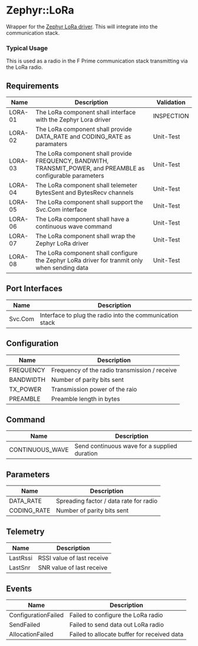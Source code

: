 # Zephyr::LoRa

Wrapper for the [Zephyr LoRa driver](https://docs.zephyrproject.org/latest/connectivity/lora_lorawan/index.html). This will integrate into the communication stack.

### Typical Usage

This is used as a radio in the F Prime communication stack transmitting via the LoRa radio.

## Requirements

| Name | Description | Validation |
|---------|---|---|
| LORA-01 | The LoRa component shall interface with the Zephyr Lora driver | INSPECTION |
| LORA-02 | The LoRa component shall provide DATA_RATE and CODING_RATE as paramaters | Unit-Test |
| LORA-03 | The LoRa component shall provide FREQUENCY, BANDWITH, TRANSMIT_POWER, and PREAMBLE as configurable parameters | Unit-Test |
| LORA-04 | The LoRa component shall telemeter BytesSent and BytesRecv channels | Unit-Test |
| LORA-05 | The LoRa component shall support the Svc.Com interface | Unit-Test |
| LORA-06 | The LoRa component shall have a continuous wave command | Unit-Test |
| LORA-07 | The LoRa component shall wrap the Zephyr LoRa driver | Unit-Test |
| LORA-08 | The LoRa component shall configure the Zephyr LoRa driver for tranmit only when sending data | Unit-Test |


## Port Interfaces

| Name | Description |
|---|---|
| Svc.Com | Interface to plug the radio into the communication stack |


## Configuration

| Name | Description |
|------|---|
| FREQUENCY   | Frequency of the radio transmission / receive |
| BANDWIDTH   | Number of parity bits sent             |
| TX_POWER    | Transmission power of the raio |
| PREAMBLE    | Preamble length in bytes |

## Command

| Name | Description |
|------|---|
| CONTINUOUS_WAVE | Send continuous wave for a supplied duration |

## Parameters

| Name | Description |
|------|---|
| DATA_RATE   | Spreading factor / data rate for radio |
| CODING_RATE | Number of parity bits sent             |

## Telemetry

| Name | Description |
|---|---|
| LastRssi | RSSI value of last receive |
| LastSnr  | SNR value of last receive  |

## Events

| Name | Description |
|---|---|
| ConfigurationFailed | Failed to configure the LoRa radio |
| SendFailed          | Failed to send data out LoRa radio |
| AllocationFailed    | Failed to allocate buffer for received data|
